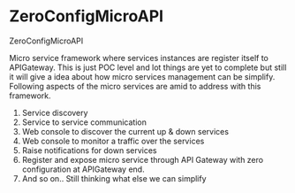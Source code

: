 # ZeroConfigMicroAPI
ZeroConfigMicroAPI

Micro service framework where services instances are register itself to APIGateway. 
This is just POC level and lot things are yet to complete but still it will give a idea about how micro services management can be simplify.   Following aspects of the micro services are amid to address with this framework. 
1.	Service discovery 
2.	Service to service communication
3.	Web console to discover the current up & down services 
4.	Web console to monitor a traffic over the services 
5.	Raise notifications for down services 
6.	Register and expose micro service through API Gateway with zero configuration at APIGateway end.
7.	And so on..  Still thinking what else we can simplify 
  
